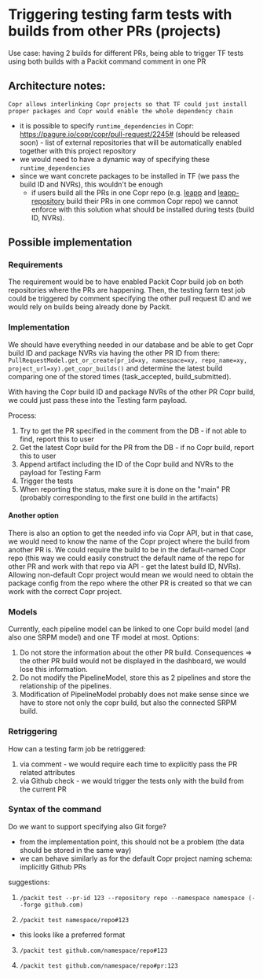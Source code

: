 # Triggering testing farm tests with builds from other PRs (projects)

Use case: having 2 builds for different PRs, being able to trigger TF tests using both builds with a Packit
command comment in one PR

## Architecture notes:

`Copr allows interlinking Copr projects so that TF could just install proper packages and Copr would enable the whole dependency chain`

- it is possible to specify `runtime_dependencies` in Copr: https://pagure.io/copr/copr/pull-request/2245#
  (should be released soon) - list of external repositories that will be automatically enabled together with this project repository
- we would need to have a dynamic way of specifying these `runtime_dependencies`
- since we want concrete packages to be installed in TF (we pass the build ID and NVRs), this wouldn't be enough
  - if users build all the PRs in one Copr repo (e.g.
    [leapp](https://github.com/oamg/leapp/blob/351cfe75ce1a7e10d7e565d9fa0bdc946a9af66d/.packit.yaml#L9) and
    [leapp-repository](https://github.com/oamg/leapp-repository/blob/8b228941d34b3fcf4322353806fdcafa9fbba550/.packit.yaml#L26) build their PRs in one common Copr repo)
    we cannot enforce with this solution what should be installed during tests (build ID, NVRs).

## Possible implementation

### Requirements

The requirement would be to have enabled Packit Copr build job on both repositories where the PRs are happening.
Then, the testing farm test job could be triggered by comment specifying the other pull request ID
and we would rely on builds being already done by Packit.

### Implementation

We should have everything needed in our database and be able to get Copr build ID and package NVRs via having the other PR ID from there:
`PullRequestModel.get_or_create(pr_id=xy, namespace=xy, repo_name=xy, project_url=xy).get_copr_builds()`
and determine the latest build comparing one of the stored times (task_accepted, build_submitted).

With having the Copr build ID and package NVRs of the other PR Copr build, we could just pass these
into the Testing farm payload.

Process:

1. Try to get the PR specified in the comment from the DB - if not able to find, report this to user
2. Get the latest Copr build for the PR from the DB - if no Copr build, report this to user
3. Append artifact including the ID of the Copr build and NVRs to the payload for Testing Farm
4. Trigger the tests
5. When reporting the status, make sure it is done on the "main" PR (probably corresponding to the
   first one build in the artifacts)

#### Another option

There is also an option to get the needed info via Copr API, but in that case, we would need to know
the name of the Copr project where the build from another PR is. We could require the build to be in
the default-named Copr repo (this way we could easily construct the default name of the repo for other PR
and work with that repo via API - get the latest build ID, NVRs). Allowing non-default Copr project would mean
we would need to obtain the package config from the repo where the other PR is created so that we
can work with the correct Copr project.

### Models

Currently, each pipeline model can be linked to one Copr build model (and also one SRPM model) and one TF model at most.
Options:

1. Do not store the information about the other PR build. Consequences => the other PR build would not
   be displayed in the dashboard, we would lose this information.
2. Do not modify the PipelineModel, store this as 2 pipelines and store the relationship of the pipelines.
3. Modification of PipelineModel probably does not make sense since we have to store not only the copr build, but also
   the connected SRPM build.

### Retriggering

How can a testing farm job be retriggered:

1. via comment - we would require each time to explicitly pass the PR related attributes
2. via Github check - we would trigger the tests only with the build from the current PR

### Syntax of the command

Do we want to support specifying also Git forge?

- from the implementation point, this should not be a problem (the data should be stored in the same way)
- we can behave similarly as for the default Copr project naming schema: implicitly Github PRs

suggestions:

1. `/packit test --pr-id 123 --repository repo --namespace namespace (--forge github.com)`

2. `/packit test namespace/repo#123`

- this looks like a preferred format

3. `/packit test github.com/namespace/repo#123`

4. `/packit test github.com/namespace/repo#pr:123`
